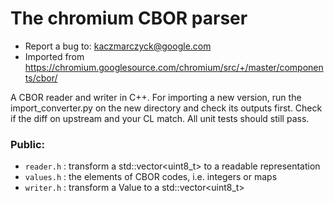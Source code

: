 # The chromium CBOR parser

*   Report a bug to: kaczmarczyck@google.com
*   Imported from https://chromium.googlesource.com/chromium/src/+/master/components/cbor/

A CBOR reader and writer in C++. For importing a new version, run the
import_converter.py on the new directory and check its outputs first. Check if
the diff on upstream and your CL match. All unit tests should still pass.

### Public:

*   `reader.h` : transform a std::vector<uint8_t> to a readable representation
*   `values.h` : the elements of CBOR codes, i.e. integers or maps
*   `writer.h` : transform a Value to a std::vector<uint8_t>
